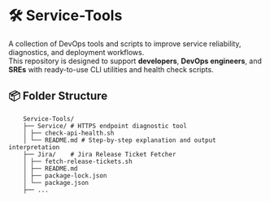 # 🛠️ Service-Tools

A collection of DevOps tools and scripts to improve service reliability, diagnostics, and deployment workflows.  
This repository is designed to support **developers**, **DevOps engineers**, and **SREs** with ready-to-use CLI utilities and health check scripts.



## 📦 Folder Structure

```
    Service-Tools/
    ├── Service/ # HTTPS endpoint diagnostic tool
    │ ├── check-api-health.sh
    │ └── README.md # Step-by-step explanation and output interpretation
    ├── Jira/    # Jira Release Ticket Fetcher
    │ ├── fetch-release-tickets.sh
    │ ├── README.md
    │ ├── package-lock.json
    │ └── package.json
    ├── ...
```